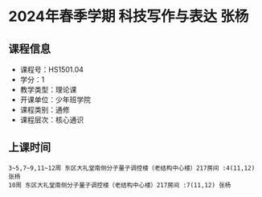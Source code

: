 # 2024年春季学期 科技写作与表达 张杨






## 课程信息

- 课程号：HS1501.04
- 学分：1
- 教学类型：理论课
- 开课单位：少年班学院
- 课程类别：通修
- 课程层次：核心通识

## 上课时间

```
3~5,7~9,11~12周 东区大礼堂南侧分子量子调控楼（老结构中心楼）217房间 :4(11,12) 张杨
10周 东区大礼堂南侧分子量子调控楼（老结构中心楼）217房间 :7(11,12) 张杨
```

